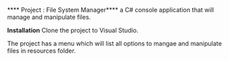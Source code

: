 **** Project : File System Manager****
a C# console application that will manage and manipulate files.

**Installation**
Clone the project to Visual Studio. 

The project has a menu which will list all options to mangae and manipulate files in resources folder. 

